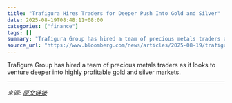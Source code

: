 ```yaml
---
title: "Trafigura Hires Traders for Deeper Push Into Gold and Silver"
date: 2025-08-19T08:48:11+08:00
categories: ["finance"]
tags: []
summary: "Trafigura Group has hired a team of precious metals traders as it looks to venture deeper into highly profitable gold and silver markets."
source_url: "https://www.bloomberg.com/news/articles/2025-08-19/trafigura-hires-traders-for-deeper-push-into-gold-and-silver"
---
```


Trafigura Group has hired a team of precious metals traders as it looks to venture deeper into highly profitable gold and silver markets.

---

*来源: [原文链接](https://www.bloomberg.com/news/articles/2025-08-19/trafigura-hires-traders-for-deeper-push-into-gold-and-silver)*
